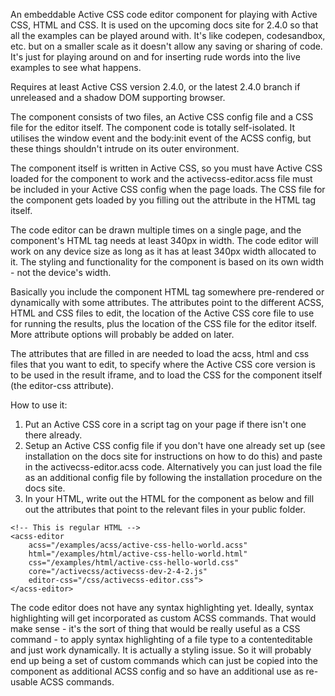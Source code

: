 An embeddable Active CSS code editor component for playing with Active CSS, HTML and CSS. It is used on the upcoming docs site for 2.4.0 so that all the examples can be played around with. It's like codepen, codesandbox, etc. but on a smaller scale as it doesn't allow any saving or sharing of code. It's just for playing around on and for inserting rude words into the live examples to see what happens.

Requires at least Active CSS version 2.4.0, or the latest 2.4.0 branch if unreleased and a shadow DOM supporting browser.

The component consists of two files, an Active CSS config file and a CSS file for the editor itself. The component code is totally self-isolated. It utilises the window event and the body:init event of the ACSS config, but these things shouldn't intrude on its outer environment.

The component itself is written in Active CSS, so you must have Active CSS loaded for the component to work and the activecss-editor.acss file must be included in your Active CSS config when the page loads. The CSS file for the component gets loaded by you filling out the attribute in the HTML tag itself.

The code editor can be drawn multiple times on a single page, and the component's HTML tag needs at least 340px in width. The code editor will work on any device size as long as it has at least 340px width allocated to it. The styling and functionality for the component is based on its own width - not the device's width.

Basically you include the component HTML tag somewhere pre-rendered or dynamically with some attributes. The attributes point to the different ACSS, HTML and CSS files to edit, the location of the Active CSS core file to use for running the results, plus the location of the CSS file for the editor itself. More attribute options will probably be added on later.

The attributes that are filled in are needed to load the acss, html and css files that you want to edit, to specify where the Active CSS core version is to be used in the result iframe, and to load the CSS for the component itself (the editor-css attribute).

How to use it:

1) Put an Active CSS core in a script tag on your page if there isn't one there already.
2) Setup an Active CSS config file if you don't have one already set up (see installation on the docs site for instructions on how to do this) and paste in the activecss-editor.acss code. Alternatively you can just load the file as an additional config file by following the installation procedure on the docs site.
4) In your HTML, write out the HTML for the component as below and fill out the attributes that point to the relevant files in your public folder.


```
<!-- This is regular HTML -->
<acss-editor
    acss="/examples/acss/active-css-hello-world.acss"
    html="/examples/html/active-css-hello-world.html"
    css="/examples/html/active-css-hello-world.css"
    core="/activecss/activecss-dev-2-4-2.js"
    editor-css="/css/activecss-editor.css">
</acss-editor>
```

The code editor does not have any syntax highlighting yet. Ideally, syntax highlighting will get incorporated as custom ACSS commands. That would make sense - it's the sort of thing that would be really useful as a CSS command - to apply syntax highlighting of a file type to a contenteditable and just work dynamically. It is actually a styling issue. So it will probably end up being a set of custom commands which can just be copied into the component as additional ACSS config and so have an additional use as re-usable ACSS commands.
